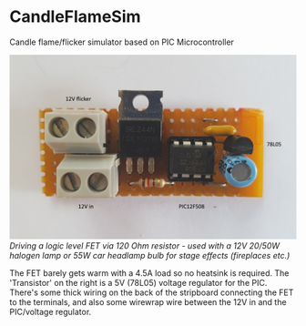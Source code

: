 # CandleFlameSim
Candle flame/flicker simulator based on PIC Microcontroller

![Image](flicker.jpg)
*Driving a logic level FET via 120 Ohm resistor - used with a 12V 20/50W halogen lamp or 55W car headlamp bulb for stage effects (fireplaces etc.)*

The FET barely gets warm with a 4.5A load so no heatsink is required. The 'Transistor' on the right is a 5V (78L05) voltage regulator for the PIC. There's some thick wiring on the back of the stripboard connecting the FET to the terminals, and also some wirewrap wire between the 12V in and the PIC/voltage regulator.
